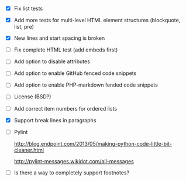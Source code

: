 *   [X] Fix list tests
*   [X] Add more tests for multi-level HTML element structures (blockquote, list, pre)
*   [X] New lines and start spacing is broken
*   [ ] Fix complete HTML test (add embeds first)
*   [ ] Add option to disable attributes
*   [ ] Add option to enable GitHub fenced code snippets
*   [ ] Add option to enable PHP-markdown fended code snippets
*   [ ] License (BSD?)
*   [ ] Add correct item numbers for ordered lists
*   [X] Support break lines in paragraphs
*   [ ] Pylint

    <http://blog.endpoint.com/2013/05/making-python-code-little-bit-cleaner.html>

    <http://pylint-messages.wikidot.com/all-messages>

*   [ ] Is there a way to completely support footnotes?
